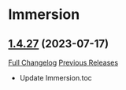 # Immersion

## [1.4.27](https://github.com/seblindfors/Immersion/tree/1.4.27) (2023-07-17)
[Full Changelog](https://github.com/seblindfors/Immersion/compare/1.4.26...1.4.27) [Previous Releases](https://github.com/seblindfors/Immersion/releases)

- Update Immersion.toc  
